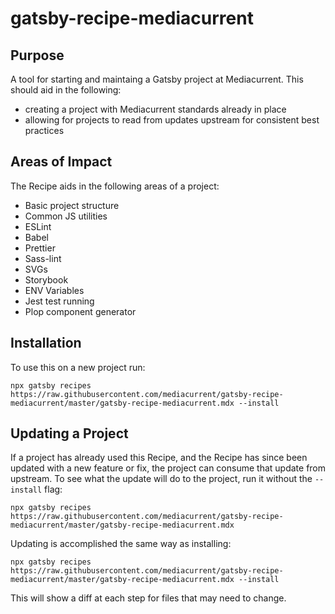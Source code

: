 # gatsby-recipe-mediacurrent

## Purpose

A tool for starting and maintaing a Gatsby project at Mediacurrent.
This should aid in the following:

- creating a project with Mediacurrent standards already in place
- allowing for projects to read from updates upstream for consistent best practices

## Areas of Impact

The Recipe aids in the following areas of a project:

- Basic project structure
- Common JS utilities
- ESLint
- Babel
- Prettier
- Sass-lint
- SVGs
- Storybook
- ENV Variables
- Jest test running
- Plop component generator

## Installation

To use this on a new project run:

`npx gatsby recipes https://raw.githubusercontent.com/mediacurrent/gatsby-recipe-mediacurrent/master/gatsby-recipe-mediacurrent.mdx --install`

## Updating a Project

If a project has already used this Recipe, and the Recipe has since been updated with a new feature or fix, the project can consume that update from upstream. To see what the update will do to the project, run it without the `--install` flag:

`npx gatsby recipes https://raw.githubusercontent.com/mediacurrent/gatsby-recipe-mediacurrent/master/gatsby-recipe-mediacurrent.mdx`

Updating is accomplished the same way as installing:

`npx gatsby recipes https://raw.githubusercontent.com/mediacurrent/gatsby-recipe-mediacurrent/master/gatsby-recipe-mediacurrent.mdx --install`

This will show a diff at each step for files that may need to change.
